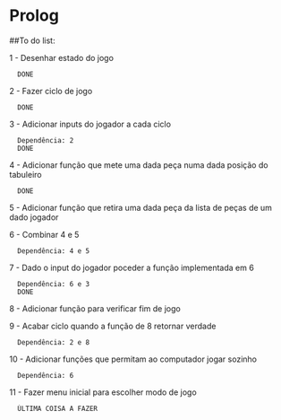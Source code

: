 # Prolog

##To do list:

  1 - Desenhar estado do jogo

      DONE

  2 - Fazer ciclo de jogo

      DONE

  3 - Adicionar inputs do jogador a cada ciclo

      Dependência: 2
      DONE

  4 - Adicionar função que mete uma dada peça numa dada posição do tabuleiro

      DONE

  5 - Adicionar função que retira uma dada peça da lista de peças de um dado jogador

  6 - Combinar 4 e 5

      Dependência: 4 e 5

  7 - Dado o input do jogador poceder a função implementada em 6

      Dependência: 6 e 3
      DONE

  8 - Adicionar função para verificar fim de jogo

  9 - Acabar ciclo quando a função de 8 retornar verdade

      Dependência: 2 e 8

  10 - Adicionar funções que permitam ao computador jogar sozinho

      Dependência: 6

  11 - Fazer menu inicial para escolher modo de jogo

      ÚLTIMA COISA A FAZER
